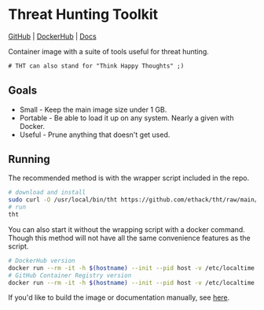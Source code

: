 # Threat Hunting Toolkit

[GitHub](https://github.com/ethack/tht) | [DockerHub](https://hub.docker.com/r/ethack/tht) | [Docs](https://ethack.github.io/tht/)

Container image with a suite of tools useful for threat hunting.

```diff
# THT can also stand for "Think Happy Thoughts" ;)
```

## Goals
- Small - Keep the main image size under 1 GB.
- Portable - Be able to load it up on any system. Nearly a given with Docker.
- Useful - Prune anything that doesn't get used. 

## Running

The recommended method is with the wrapper script included in the repo.

```bash
# download and install
sudo curl -O /usr/local/bin/tht https://github.com/ethack/tht/raw/main/tht && sudo chmod +x /usr/local/bin/tht
# run
tht
```

You can also start it without the wrapping script with a docker command. Though this method will not have all the same convenience features as the script.

```bash
# DockerHub version
docker run --rm -it -h $(hostname) --init --pid host -v /etc/localtime:/etc/localtime -v /:/host -w "/host/$(pwd)" ethack/tht
# GitHub Container Registry version
docker run --rm -it -h $(hostname) --init --pid host -v /etc/localtime:/etc/localtime -v /:/host -w "/host/$(pwd)" ghcr.io/ethack/tht
```

If you'd like to build the image or documentation manually, see [here](https://ethack.github.io/tht/development/).
